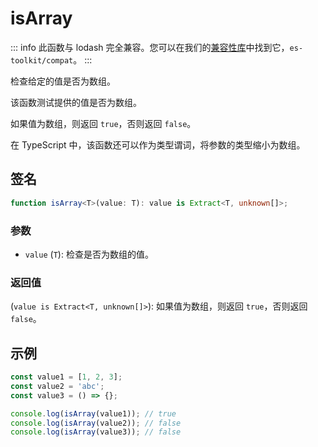 # isArray

::: info
此函数与 lodash 完全兼容。您可以在我们的[兼容性库](../../../compatibility.md)中找到它，`es-toolkit/compat`。
:::

检查给定的值是否为数组。

该函数测试提供的值是否为数组。

如果值为数组，则返回 `true`，否则返回 `false`。

在 TypeScript 中，该函数还可以作为类型谓词，将参数的类型缩小为数组。

## 签名

```typescript
function isArray<T>(value: T): value is Extract<T, unknown[]>;
```

### 参数

- `value` (`T`): 检查是否为数组的值。

### 返回值

(`value is Extract<T, unknown[]>`): 如果值为数组，则返回 `true`，否则返回 `false`。

## 示例

```typescript
const value1 = [1, 2, 3];
const value2 = 'abc';
const value3 = () => {};

console.log(isArray(value1)); // true
console.log(isArray(value2)); // false
console.log(isArray(value3)); // false
```
